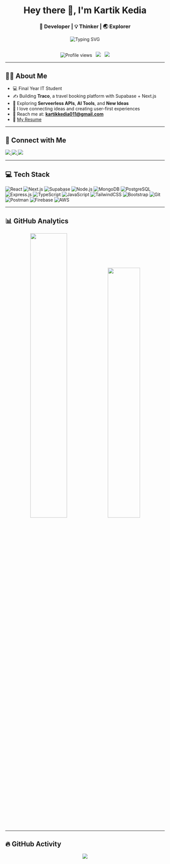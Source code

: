 <h1 align="center">Hey there 👋, I'm Kartik Kedia</h1>
<h3 align="center">🚀 Developer | 💡 Thinker | 🌏 Explorer</h3>

<div align="center">
  <img src="https://readme-typing-svg.demolab.com?font=Fira+Code&duration=3000&pause=500&color=2F80ED&width=435&lines=Full-Stack+Developer;Web+Dev+%7C+Next.js+%7C+Supabase;Learning+Analytics+and+Finance;Loves+Building+Side+Projects+%F0%9F%91%BB" alt="Typing SVG" />
</div>

<br/>

<p align="center">
  <img src="https://komarev.com/ghpvc/?username=kkedia803&label=Profile+Views&color=brightgreen" alt="Profile views"/>
  &nbsp;
  <img src="https://img.shields.io/badge/Focus-Creating%20Impact-brightgreen?style=flat-square&logo=target" />
  &nbsp;
  <img src="https://img.shields.io/github/followers/kkedia803?label=Followers&style=flat-square" />
</p>

---

## 👨‍💻 About Me

- 💻 Final Year IT Student  
- ✍️ Building **Traco**, a travel booking platform with Supabase + Next.js  
- 🧠 Exploring **Serveerless APIs**, **AI Tools**, and **New Ideas**
- 🧩 I love connecting ideas and creating user-first experiences
- 📨 Reach me at: **kartikkedia011@gmail.com**
- 📄 [My Resume](https://drive.google.com/file/d/1rTkKkxMlntf-jUBq6hATDpEntzISFBYJ/view)

---

## 🔗 Connect with Me

<p align="left">
  <a href="https://linkedin.com/in/kartik-kedia-491844246" target="_blank">
    <img src="https://img.shields.io/badge/LinkedIn-blue?style=for-the-badge&logo=linkedin" />
  </a>
  <a href="mailto:kartikkedia011@gmail.com">
    <img src="https://img.shields.io/badge/Gmail-D14836?style=for-the-badge&logo=gmail&logoColor=white" />
  </a>
  <a href="https://github.com/kkedia803" target="_blank">
    <img src="https://img.shields.io/badge/GitHub-100000?style=for-the-badge&logo=github&logoColor=white" />
  </a>
</p>

---

## 💻 Tech Stack

![React](https://img.shields.io/badge/-React-61DAFB?style=flat-square&logo=react&logoColor=black)
![Next.js](https://img.shields.io/badge/-Next.js-000000?style=flat-square&logo=next.js)
![Supabase](https://img.shields.io/badge/-Supabase-3ECF8E?style=flat-square&logo=supabase&logoColor=black)
![Node.js](https://img.shields.io/badge/-Node.js-339933?style=flat-square&logo=node.js)
![MongoDB](https://img.shields.io/badge/-MongoDB-4DB33D?style=flat-square&logo=mongodb)
![PostgreSQL](https://img.shields.io/badge/-PostgreSQL-336791?style=flat-square&logo=postgresql&logoColor=white)
![Express.js](https://img.shields.io/badge/-Express.js-000000?style=flat-square&logo=express&logoColor=white)
![TypeScript](https://img.shields.io/badge/-TypeScript-3178C6?style=flat-square&logo=typescript&logoColor=white)
![JavaScript](https://img.shields.io/badge/-JavaScript-F7DF1E?style=flat-square&logo=javascript&logoColor=black)
![TailwindCSS](https://img.shields.io/badge/-TailwindCSS-38B2AC?style=flat-square&logo=tailwind-css)
![Bootstrap](https://img.shields.io/badge/-Bootstrap-7952B3?style=flat-square&logo=bootstrap)
![Git](https://img.shields.io/badge/-Git-F05032?style=flat-square&logo=git&logoColor=white)
![Postman](https://img.shields.io/badge/-Postman-FF6C37?style=flat-square&logo=postman&logoColor=white)
![Firebase](https://img.shields.io/badge/-Firebase-FFCA28?style=flat-square&logo=firebase&logoColor=black)
![AWS](https://img.shields.io/badge/-AWS-232F3E?style=flat-square&logo=amazon-aws)

---

## 📊 GitHub Analytics

<p align="center">
  <img src="https://github-readme-stats.vercel.app/api?username=kkedia803&show_icons=true&theme=react" width="48%"/>
  <img src="https://github-readme-stats.vercel.app/api/top-langs/?username=kkedia803&layout=compact&theme=react" width="45%"/>
</p>

---

## 🔥 GitHub Activity

<p align="center">
  <img src="https://github-readme-streak-stats.herokuapp.com/?user=kkedia803&theme=highcontrast"/>
</p>


